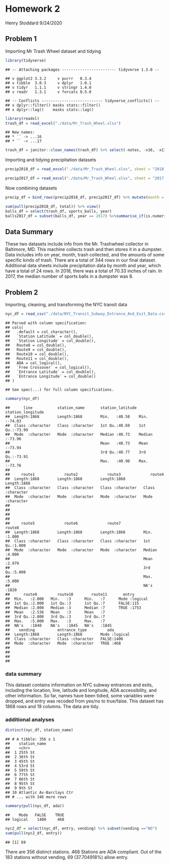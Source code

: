 Homework 2
================
Henry Stoddard
9/24/2020

## Problem 1

Importing Mr Trash Wheel dataset and tidying

``` r
library(tidyverse)
```

    ## -- Attaching packages ------------------------ tidyverse 1.3.0 --

    ## v ggplot2 3.3.2     v purrr   0.3.4
    ## v tibble  3.0.3     v dplyr   1.0.1
    ## v tidyr   1.1.1     v stringr 1.4.0
    ## v readr   1.3.1     v forcats 0.5.0

    ## -- Conflicts --------------------------- tidyverse_conflicts() --
    ## x dplyr::filter() masks stats::filter()
    ## x dplyr::lag()    masks stats::lag()

``` r
library(readxl)
trash_df = read_excel("./data/Mr_Trash_Wheel.xlsx")
```

    ## New names:
    ## * `` -> ...16
    ## * `` -> ...17

``` r
trash_df = janitor::clean_names(trash_df) %>% select(-notes, -x16, -x17) %>% drop_na(dumpster) %>% mutate(sports_balls = round(sports_balls), sports_balls = as.integer(sports_balls))
```

Importing and tidying precipitation datasets

``` r
precip2018_df = read_excel("./data/Mr_Trash_Wheel.xlsx", sheet = "2018 Precipitation", skip = 1) %>% janitor::clean_names() %>% drop_na(month) %>% mutate(year = 2018) %>% relocate(year)

precip2017_df = read_excel("./data/Mr_Trash_Wheel.xlsx", sheet = "2017 Precipitation", skip = 1) %>% janitor::clean_names() %>% drop_na(month) %>% mutate(year = 2017) %>% relocate(year)
```

Now combining datasets

``` r
precip_df = bind_rows(precip2018_df, precip2017_df) %>% mutate(month = month.name[month])
```

``` r
sum(pull(precip2018_df, total)) %>% view()
balls_df = select(trash_df, sports_balls, year)
balls2017_df = subset(balls_df, year == 2017) %>%summarise_if(is.numeric, na.rm = TRUE, median) %>% view()
```

## Data Summary

These two datasets include info from the Mr. Trashwheel collector in
Baltimore, MD. This machine collects trash and then stores it in a
dumpster. Data includes info on year, month, trash collected, and the
amounts of some specific kinds of trash. There are a total of 344 rows
in our final dataset. Additional data sheets include precipitation data
by month and year, which have a total of 24 rows. In 2018, there was a
total of 70.33 inches of rain. In 2017, the median number of sports
balls in a dumpster was 8.

## Problem 2

Importing, cleaning, and transforming the NYC transit data

``` r
nyc_df = read_csv("./data/NYC_Transit_Subway_Entrance_And_Exit_Data.csv") %>% janitor::clean_names() %>% select(line, station_name, station_latitude, station_longitude, route1:route11, entry, vending, entrance_type, ada) %>% mutate(entry = recode(entry, YES = TRUE, NO = FALSE))
```

    ## Parsed with column specification:
    ## cols(
    ##   .default = col_character(),
    ##   `Station Latitude` = col_double(),
    ##   `Station Longitude` = col_double(),
    ##   Route8 = col_double(),
    ##   Route9 = col_double(),
    ##   Route10 = col_double(),
    ##   Route11 = col_double(),
    ##   ADA = col_logical(),
    ##   `Free Crossover` = col_logical(),
    ##   `Entrance Latitude` = col_double(),
    ##   `Entrance Longitude` = col_double()
    ## )

    ## See spec(...) for full column specifications.

``` r
summary(nyc_df)
```

    ##      line           station_name       station_latitude station_longitude
    ##  Length:1868        Length:1868        Min.   :40.58    Min.   :-74.03   
    ##  Class :character   Class :character   1st Qu.:40.69    1st Qu.:-73.99   
    ##  Mode  :character   Mode  :character   Median :40.73    Median :-73.96   
    ##                                        Mean   :40.73    Mean   :-73.94   
    ##                                        3rd Qu.:40.77    3rd Qu.:-73.91   
    ##                                        Max.   :40.90    Max.   :-73.76   
    ##                                                                          
    ##     route1             route2             route3             route4         
    ##  Length:1868        Length:1868        Length:1868        Length:1868       
    ##  Class :character   Class :character   Class :character   Class :character  
    ##  Mode  :character   Mode  :character   Mode  :character   Mode  :character  
    ##                                                                             
    ##                                                                             
    ##                                                                             
    ##                                                                             
    ##     route5             route6             route7              route8     
    ##  Length:1868        Length:1868        Length:1868        Min.   :1.000  
    ##  Class :character   Class :character   Class :character   1st Qu.:1.000  
    ##  Mode  :character   Mode  :character   Mode  :character   Median :4.000  
    ##                                                           Mean   :2.979  
    ##                                                           3rd Qu.:5.000  
    ##                                                           Max.   :5.000  
    ##                                                           NA's   :1820   
    ##      route9         route10        route11       entry        
    ##  Min.   :2.000   Min.   :3      Min.   :7      Mode :logical  
    ##  1st Qu.:2.000   1st Qu.:3      1st Qu.:7      FALSE:115      
    ##  Median :2.000   Median :3      Median :7      TRUE :1753     
    ##  Mean   :2.536   Mean   :3      Mean   :7                     
    ##  3rd Qu.:2.000   3rd Qu.:3      3rd Qu.:7                     
    ##  Max.   :5.000   Max.   :3      Max.   :7                     
    ##  NA's   :1840    NA's   :1845   NA's   :1845                  
    ##    vending          entrance_type         ada         
    ##  Length:1868        Length:1868        Mode :logical  
    ##  Class :character   Class :character   FALSE:1400     
    ##  Mode  :character   Mode  :character   TRUE :468      
    ##                                                       
    ##                                                       
    ##                                                       
    ## 

### data summary

This dataset contains information on NYC subway entrances and exits,
including the location, line, latitude and longitude, ADA accessibility,
and other information. So far, names have been tidied, some variables
were dropped, and entry was recoded from yes/no to true/false. This
dataset has 1868 rows and 19 columns. The data are tidy.

### additional analyses

``` r
distinct(nyc_df, station_name)
```

    ## # A tibble: 356 x 1
    ##    station_name            
    ##    <chr>                   
    ##  1 25th St                 
    ##  2 36th St                 
    ##  3 45th St                 
    ##  4 53rd St                 
    ##  5 59th St                 
    ##  6 77th St                 
    ##  7 86th St                 
    ##  8 95th St                 
    ##  9 9th St                  
    ## 10 Atlantic Av-Barclays Ctr
    ## # ... with 346 more rows

``` r
summary(pull(nyc_df, ada))
```

    ##    Mode   FALSE    TRUE 
    ## logical    1400     468

``` r
nyc2_df = select(nyc_df, entry, vending) %>% subset(vending =="NO")
sum(pull(nyc2_df, entry))
```

    ## [1] 69

There are 356 distinct stations. 468 Stations are ADA compliant. Out of
the 183 stations without vending, 69 (37.704918%) allow entry.
